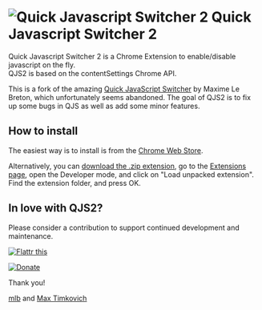 # ![](https://github.com/mtimkovich/quick-javascript-switcher/raw/master/src/icons/icon-48.png "Quick Javascript Switcher 2") Quick Javascript Switcher 2

Quick Javascript Switcher 2 is a Chrome Extension to enable/disable javascript on the fly.  
QJS2 is based on the contentSettings Chrome API.

This is a fork of the amazing [Quick JavaScript Switcher][qjs] by Maxime Le Breton, which unfortunately seems abandoned. The goal of QJS2 is to fix up some bugs
in QJS as well as add some minor features.

## How to install

The easiest way is to install is from the [Chrome Web Store][webstore].

Alternatively, you can [download the .zip extension][zip-extension], go to the [Extensions page][chrome-extensions], open the Developer mode, and click on "Load unpacked extension".  
Find the extension folder, and press OK.

## In love with QJS2?

Please consider a contribution to support continued development and maintenance.

  <p><a href="https://flattr.com/submit/auto?user_id=maximelebreton&url=https%3A%2F%2Fgithub.com%2Fmaximelebreton%2Fquick-javascript-switcher" target="_blank"><img src="https://api.flattr.com/button/flattr-badge-large.png" alt="Flattr this" title="Flattr this" border="0"></a></p>
  <p><a href="https://www.paypal.com/cgi-bin/webscr?cmd=_s-xclick&hosted_button_id=6B7C429F8J3K6"><img src="https://www.paypalobjects.com/en_US/i/btn/btn_donate_SM.gif" alt="Donate" /></a></p>
  
Thank you!

[mlb][maxime] and [Max Timkovich][mtimkovich]

[zip-extension]:https://github.com/mtimkovich/quick-javascript-switcher/zipball/master
[webstore]: https://chrome.google.com/webstore/detail/quick-javascript-switcher/ahjfodbngfpdppljbkhcfhcfdagfgcnj
[chrome-extensions]:chrome://extensions
[qjs]: https://github.com/maximelebreton/quick-javascript-switcher
[maxime]: http://www.maximelebreton.com
[mtimkovich]: https://maxtimkovich.com
